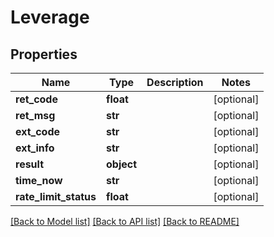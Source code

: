 # Leverage

## Properties
Name | Type | Description | Notes
------------ | ------------- | ------------- | -------------
**ret_code** | **float** |  | [optional] 
**ret_msg** | **str** |  | [optional] 
**ext_code** | **str** |  | [optional] 
**ext_info** | **str** |  | [optional] 
**result** | **object** |  | [optional] 
**time_now** | **str** |  | [optional] 
**rate_limit_status** | **float** |  | [optional] 

[[Back to Model list]](../README.md#documentation-for-models) [[Back to API list]](../README.md#documentation-for-api-endpoints) [[Back to README]](../README.md)


